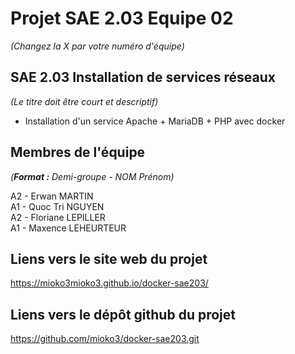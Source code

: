 # Projet SAE 2.03 Equipe 02
_(Changez la X par votre numéro d'équipe)_

##  SAE 2.03    Installation de services réseaux   
_(Le titre doit être court et descriptif)_

- Installation d'un service Apache + MariaDB + PHP avec docker

## Membres de l'équipe
_(**Format :** Demi-groupe - NOM Prénom)_

A2 - Erwan    MARTIN     
A1 - Quoc Tri NGUYEN     
A2 - Floriane LEPILLER  
A1 - Maxence  LEHEURTEUR 

## Liens vers le site web du projet
https://mioko3mioko3.github.io/docker-sae203/

## Liens vers le dépôt github du projet
https://github.com/mioko3/docker-sae203.git


